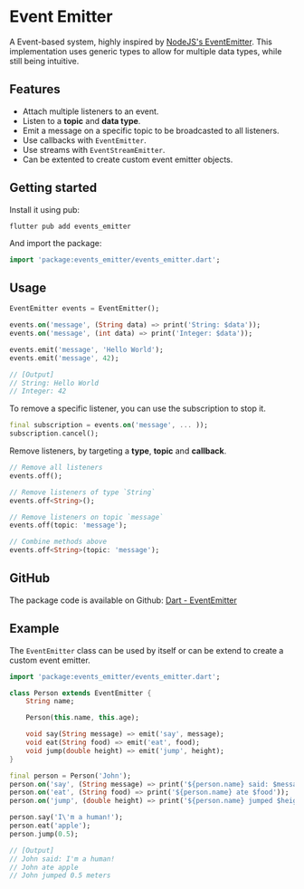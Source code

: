 # Event Emitter
A Event-based system, highly inspired by [NodeJS's EventEmitter](https://nodejs.org/api/events.html). This implementation uses generic types to allow for multiple data types, while still being intuitive.

## Features

* Attach multiple listeners to an event.
* Listen to a **topic** and **data type**. 
* Emit a message on a specific topic to be broadcasted to all listeners.
* Use callbacks with `EventEmitter`.
* Use streams with `EventStreamEmitter`.
* Can be extented to create custom event emitter objects.

## Getting started

Install it using pub:
```
flutter pub add events_emitter
```

And import the package:
```dart
import 'package:events_emitter/events_emitter.dart';
```

## Usage

```dart
EventEmitter events = EventEmitter();

events.on('message', (String data) => print('String: $data'));
events.on('message', (int data) => print('Integer: $data'));

events.emit('message', 'Hello World');
events.emit('message', 42);

// [Output]
// String: Hello World
// Integer: 42
``` 

To remove a specific listener, you can use the subscription to stop it.
```dart
final subscription = events.on('message', ... ));
subscription.cancel();
```

Remove listeners, by targeting a **type**, **topic** and **callback**.
```dart
// Remove all listeners
events.off();

// Remove listeners of type `String`
events.off<String>();

// Remove listeners on topic `message`
events.off(topic: 'message');

// Combine methods above
events.off<String>(topic: 'message');
```

## GitHub

The package code is available on Github: [Dart - EventEmitter](https://github.com/DrafaKiller/EventEmitter-dart)

## Example

The `EventEmitter` class can be used by itself or can be extend to create a custom event emitter.

```dart
import 'package:events_emitter/events_emitter.dart';

class Person extends EventEmitter {
    String name;

    Person(this.name, this.age);

    void say(String message) => emit('say', message);
    void eat(String food) => emit('eat', food);
    void jump(double height) => emit('jump', height);
}

final person = Person('John');
person.on('say', (String message) => print('${person.name} said: $message'));
person.on('eat', (String food) => print('${person.name} ate $food'));
person.on('jump', (double height) => print('${person.name} jumped $height meters'));

person.say('I\'m a human!');
person.eat('apple');
person.jump(0.5);

// [Output]
// John said: I'm a human!
// John ate apple
// John jumped 0.5 meters
```